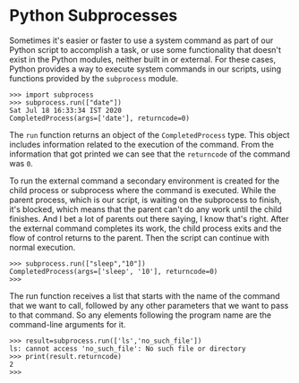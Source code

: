 <h1> Python Subprocesses </h1>

Sometimes it's easier or faster to use a system command as part of our
Python script to accomplish a task, or use some functionality that doesn't exist
in the Python modules, neither built in or external.
For these cases, Python provides a way to execute system commands in our scripts,
using functions provided by the `subprocess` module.

```python3
>>> import subprocess
>>> subprocess.run(["date"])
Sat Jul 18 16:33:34 IST 2020
CompletedProcess(args=['date'], returncode=0)
```
The `run` function returns an object of the `CompletedProcess` type.
This object includes information related to the execution of the command.
From the information that got printed we can see that the `returncode` of
the command was `0`.

To run the external command a secondary environment is created for
the child process or subprocess where the command is executed.
While the parent process, which is our script,
is waiting on the subprocess to finish, it's blocked,
which means that the parent can't do any work until the child finishes.
And I bet a lot of parents out there saying, I know that's right.
After the external command completes its work, the child process exits and
the flow of control returns to the parent.
Then the script can continue with normal execution.

```python3
>>> subprocess.run(["sleep","10"])
CompletedProcess(args=['sleep', '10'], returncode=0)
>>> 
```

The run function receives a list that starts with the name of the command that
we want to call, followed by any other parameters that we want to pass to that command.
So any elements following the program name are the command-line arguments for it. 

```python3
>>> result=subprocess.run(['ls','no_such_file'])
ls: cannot access 'no_such_file': No such file or directory
>>> print(result.returncode)
2
>>> 

